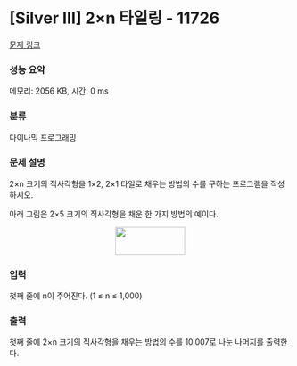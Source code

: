 # [Silver III] 2×n 타일링 - 11726 

[문제 링크](https://www.acmicpc.net/problem/11726) 

### 성능 요약

메모리: 2056 KB, 시간: 0 ms

### 분류

다이나믹 프로그래밍

### 문제 설명

<p>2×n 크기의 직사각형을 1×2, 2×1 타일로 채우는 방법의 수를 구하는 프로그램을 작성하시오.</p>

<p>아래 그림은 2×5 크기의 직사각형을 채운 한 가지 방법의 예이다.</p>

<p style="text-align: center;"><img alt="" src="https://onlinejudgeimages.s3-ap-northeast-1.amazonaws.com/problem/11726/1.png" style="height:50px; width:125px"></p>

### 입력 

 <p>첫째 줄에 n이 주어진다. (1 ≤ n ≤ 1,000)</p>

### 출력 

 <p>첫째 줄에 2×n 크기의 직사각형을 채우는 방법의 수를 10,007로 나눈 나머지를 출력한다.</p>


